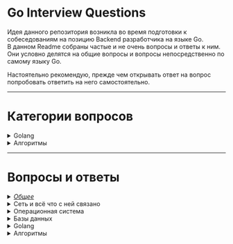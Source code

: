 # Go Interview Questions
Идея данного репозитория возникла во время подготовки к собеседованиям на позицию Backend разработчика на языке Go.  
В данном Readme собраны частые и не очень вопросы и ответы к ним. Они условно делятся на общие вопросы и вопросы непосредственно по самому языку Go.

Настоятельно рекомендую, прежде чем открывать ответ на вопрос попробовать ответить на него самостоятельно.

---

# Категории вопросов

<!-- Golang -->
<details>
  <summary>Golang</summary>  

- <details>
    <summary>Общая информация</summary>  

    - [Расскажи кратко о языке Go](#go-intro)
    - [Как реализовано хранилище памяти в Go?](#go-store)
    - [Какие типы данных есть в языке Go?](#go-types)
    - [Что такое пакеты в go?](#package)
    - [Что такое глобальная переменная?](#global)
    - [Что такое константы и можно ли их изменять?](#const)
    - [Зачем фигурные скобки с не объявленным оператором внутри функции?](#scope)
    - [В go есть оператор switch case, можно ли выполнить несколько условий в одном объявленном операторе?](#switch)
    - [Что такое iota?](#iota)
    - [Как вручную задать количество процессоров для приложения?](#process)
    - [Как принудительно переключить контекст?](#contekst)
    - [Что такое graceful shutdown?](#gracefull)
    - [Что обозначает * и &?](#pointers)
    - [Как происходит передача параметров в функцию?](#func-args)
    - [Есть ли особенности поведения при передаче map и slice в функцию?](#map-slice-args)
    - [Как функции делятся памятью?](#func-storage)
  </details>

- <details>
    <summary>Численные типы</summary>  

    - [Какие численные типы есть?](#ints)
    - [Какой результат получим если разделить int на 0 и float на 0?](#division)
  </details>

- <details>
    <summary>Строки</summary>  

    - [Что представляют собой строки в go?](#go-str)
    - [Как преобразовать строку в int и наоборот? Можно ли сделать int(string) и string(int) соответственно?](#str-int)
  </details>

- <details>
    <summary>Интерфейсы</summary>  

    - [Интерфейсы: Что такое интерфейс в Go? Зачем нужен на практике? Примеры задач где стоит ввести?](#interface)
    - [Что такое пустой интерфейс?](#nil-interface)
    - [Как устроен внутри nil интерфейс vs nil внутри интерфейса?](#nil-interface1)
    - [Как определить тип интерфейса?](#interface-type)
    - [В каком пакете лучше объявлять интерфейсы и почему?](#interface-package)
  </details>

- <details>
    <summary>Массивы и слайсы</summary>  

    - [Что такое слайс и чем он отличается от массива?](#slice)
    - [Какой размер массива выделяется под слайс при его расширении за рамки его емкости?](#arr-slice)
  </details>

- <details>
    <summary>Map</summary>  

    - [Как реализована map(карта) go?](#map)
    - [Почему нельзя брать ссылку на значение, хранящееся по ключу в map?](#map1)
    - [Что такое эвакуация, и в каком случае она будет происходить?](#map2)
    - [Какие есть особенности синтаксиса получения и записи значений в map??](#map3)
    - [Как происходит поиск по ключу в map?](#map4)
  </details>

- <details>
    <summary>Defer</summary>  

    - [Зачем используется ключевое слово defer в go?](#defer)
    - [Каков порядок возврата при использовании несколько функций с defer в рамках одной внешней функции?](#defer-order)
    - [Как передаются значения в функции, перед которыми указано ключевое слово defer?](#defer-value)
  </details>

- <details>
    <summary>Горутины</summary>  

    - [Что такое поток и горутина?](#goroutin)
    - [Сколько можно запустить потоков и горутин?](#goroutine-count)
    - [Каков минимальный и максимальный вес горутин?](#goroutin-wight)
    - [Что будет если размер горутины превысил допустимый максимум?](#goroutin-wight-max)
    - [Какие есть способы остановить все горутины в приложении?](#goroutin-cancel)
    - [Как наладить связь между горутинами?](#sync-goruotins)
  </details>

- <details>
    <summary>Примитивы синхронизации</summary>  

    - [Какие есть примитивы синхронизации? Расскажи немного про каждый](#primitivs)
    - [Что такое channel?](#channel)
    - [Что такое буферизированный и небуферизированный channel?](#buf-channel)
    - [Какие действия можно произвести с каналом?](#chanel-use)
    - [Что будет если писать/читать в nil channel?](#nil-channel)
    - [Что будет если писать/читать в/из закрытый channel?](#close-channel)
    - [Как закрыть channel? Что с ним происходит?](#close-channel1)
    - [Какие есть инструкции для чтения из channel?](#channel-ass)
  </details>

- <details>
    <summary>Switch/Select/Case</summary>  

    - [Как сделать select неблокирующим?](#select-block)
    - [Какой порядок исполнения операций case в select?](#select-block-case)
  </details>

- <details>
    <summary>Context</summary>  

    - [Что такое context в GO?](#go-context)
    - [Для чего применяется context?](#context-useful)
    - [Чем отличается context.Background от context.TODO?](#ctx-back)
    - [Как передавать значения и вычитывать их из context?](#ctx-val)
    - [Каковы отличия context.WithCancel, context.WithDeadline, context.WithTimeout?](#ctx-deadline)
    - [Как обрабатывать отмену context?](#ctx-cancelation)
  </details>

- <details>
    <summary>Garbage collector</summary>  

    - [Что такое сборщик мусора и по какому алгоритму он реализован в Go?](#garbage)
    - [Расскажите про алгоритм mark and sweep](#mark-sweep)
    - [Когда запускается сборщик мусора?](#gc-time)
    - [Сколько ресурсов потребляет сборщик мусора?](#gc-resource)
  </details>

</details>

<!-- Алгоритмы -->
<details>
  <summary>Алгоритмы</summary>  

1. [Как отсортировать файл на 100GB с 1GB ОЗУ?](#ozu)
</details>

---

# Вопросы и ответы

<!-- ОБЩЕЕ -->
<details>
    <summary><u><i>Общее</i></u></summary>

---

Вопрос: [ Что такое микросервисы? ]

<details>
  <summary>Ответ <- Click</summary>

    - Микросервисы — это подход к разработке программного обеспечения, при котором большое приложение разбивается на меньшие, автономные компоненты. 
    Каждый микросервис представляет собой отдельный модуль, который реализует определенный функционал и может работать независимо от других модулей. 
    Эти модули обычно взаимодействуют друг с другом через API или событийно-ориентированную архитектуру.

</details>

---

Вопрос: [ Какие преимущества у микросервисной архитектуры по сравнению с монолитом? А какие недостатки? ]

<details>
  <summary>Ответ <- Click</summary>

    - Преимущества:
        - Гибкость: Можно использовать разные технологии и языки программирования для разных микросервисов.
        - Масштабируемость: Легче масштабировать отдельные компоненты.
        - Распределение работы: Разные команды могут работать над разными сервисами параллельно.
        - Быстрый цикл разработки: Изменения в одном микросервисе могут быть развернуты независимо от других.
        
    - Недостатки:
        - Сложность: Взаимодействие между микросервисами может стать сложным и трудным для управления.
        - Проблемы с данными: Труднее обеспечить консистентность данных между сервисами.
        - Сложность тестирования: Тестирование может быть сложнее, особенно для сценариев, которые требуют взаимодействия между множеством сервисов.
</details>

---

Вопрос: [ Что использовать для трассировки сервисов? Для мониторинга? А для логирования? ]

<details>
  <summary>Ответ <- Click</summary>

    - Трассировка: Jaeger, Zipkin.
    - Мониторинг: Prometheus, Grafana, Zabbix.
    - Логирование: ELK Stack (Elasticsearch, Logstash, Kibana), Grafana Loki.
</details>

---

Вопрос: [ Как быть с консистентностью данных между несколькими микросервисами? ] <a name="micro2"></a>

<details>
  <summary>Ответ <- Click</summary>

    - Консистентность данных в микросервисной архитектуре — сложная задача. Один из подходов — использование распределенных транзакций, но это может привести к проблемам производительности и доступности. 
      Другой подход — "eventual consistency", где система стремится обеспечить консистентность данных в течение некоторого времени. 
      Для этого часто используют шины сообщений и системы очередей, такие как Kafka или RabbitMQ, чтобы синхронизировать данные между сервисами.
</details>

---

Вопрос: [ Что такое сине-зеленый деплой (Blue-Green Deployment)? ]

<details>
  <summary>Ответ <- Click</summary>

    - Сине-зеленый деплой — это метод развертывания приложений, при котором создается полностью независимое окружение (зеленое), идентичное текущему
    продуктивному(синему). После проверки новой версии приложения в зеленом окружении, трафик переключается на это окружение, сделав его новым продуктивным. 
    Этот метод позволяет мгновенно откатываться к предыдущей версии, если что-то пошло не так, так как синее окружение остается нетронутым.
    
    Преимущества:
      - Быстрый откат: Если в новой версии есть проблемы, можно быстро вернуться к старой версии.
      - Нулевое время простоя: Переключение трафика происходит мгновенно, что исключает простои.
</details>

---

Вопрос: [Что такое системы оркестрации контейнеров?]

<details>
  <summary>Ответ <- Click</summary>

    - Системы оркестрации контейнеров, такие как Kubernetes, Docker Swarm или Mesos, используются для автоматизации развертывания, масштабирования 
      и управления контейнеризованными приложениями.

    Для чего они нужны:
      - Автоматизация развертывания: Один раз описав как должен работать ваш сервис, вы можете автоматически развернуть его на любом числе машин.
      - Масштабирование: Вам не нужно вручную добавлять или удалять контейнеры. Оркестратор может делать это автоматически, в зависимости от нагрузки.
      - Балансировка нагрузки: Оркестраторы могут автоматически распределять входящий трафик между контейнерами одного сервиса.
      - Высокая доступность: Оркестраторы могут перезапускать упавшие контейнеры и перемещать их между хостами.
      - Обновление и откат: Оркестраторы могут обновлять приложения с минимальными простоями, а также откатывать их до предыдущих версий.

    Эти возможности делают системы оркестрации ключевым компонентом для современных облачных и микросервисных архитектур.
</details>

---

Вопрос: [ Что такое рефлексия? ]

<details>
  <summary>Ответ <- Click</summary>

    - Рефлексия в программировании — это механизм, который позволяет программам исследовать информацию о типах и структурах данных во время выполнения. 
      В Go рефлексия основана на двух ключевых типах: Type и Value, которые определены в пакете reflect.
      
    С помощью рефлексии можно:
      - Определять тип переменной во время выполнения.
      - Исследовать структуры и их поля, интерфейсы, значения массивов и множество других аспектов данных.
      - Создавать новые значения, изменять их и вызывать методы на них динамически.

    Зачем это нужно?
    Рефлексия часто используется в ситуациях, где типы данных неизвестны до времени выполнения. Например, она полезна при работе с библиотеками для маршалинга
    и анмаршалинга данных (например, JSON, XML), создании ORM, фреймворков для тестирования и многом другом.

    Осторожно!!!
    Несмотря на свою мощь, рефлексию следует использовать осторожно:
      - Производительность: Рефлексивные операции обычно медленнее, чем их нерефлексивные аналоги.
      - Читаемость кода: Рефлексия может сделать код сложнее для понимания и поддержки.
      - Типобезопасность: Рефлексия может привести к ошибкам во время выполнения из-за неправильного использования типов или несуществующих полей/методов.

    Таким образом, рефлексия — мощный, но "острый" инструмент, и его следует использовать разумно.
</details>

---

Вопрос: [Что такое асинхронность?] <a name="async"></a>

<details>
  <summary>Ответ <- Click</summary>

    - Вычисления в системе могут идти двумя способами:
        - синхронно - это когда код выполняется последовательно;
        - асинхронно - это когда операцию мы можем выполнять не дожидаясь результата на месте. Обычно подразумевается, что операция может быть выполнена кем-то на стороне.
</details>

---

Вопрос: [Что такое параллельность?]

<details>
  <summary>Ответ <- Click</summary>

    - Вычисления будут являться параллельным только в том случае, если они выполняются одновременно. 
      Как пример можно привести процесс ремонта в доме. У нас есть несколько мастеров-универсалов, 
      каждый из которых выполняет работы на своем объекте под ключ. При этом производительность мастеров не зависит друг от друга, 
      так как их работа не пересекается.
</details>

---

Вопрос: [Что такое конкурентность?]

<details>
  <summary>Ответ <- Click</summary>

    - Конкурентность обеспечивает выполнение нескольких задач посредством переключения контекста. 
      Конкурентные вычисления реализуются на одном ядре системы. Как пример приведем тот же процесс ремонта, но с другими вводными условиями. 
      Теперь мы имеем один объект, на который привлекаем специалистов разного профиля: по демонтажным работам, электрике, подготовке стен и полов, отделке. 
      При этом у нас часто возникают ситуации, когда хозяин уже в процессе подготовки стен, решает, что вот эта стена ему все же не нужна, и на сцену опять выходят демонтажники. 
      Такой процесс организации работ можно назвать конкурентным, так как наши мастера уступают место друг другу, одновременно клеить обои и ломать стены они не могут.
</details>

---

</details>

<!-- Сеть и всё что с ней связано -->
<details>
    <summary>Сеть и всё что с ней связано</summary>

---

Вопрос: [В чем отличие протоколов TCP и UDP?]

<details>
   <summary>Ответ <- Click</summary>

    - TCP (Transmission Control Protocol)
        - Ориентирован на установление надежного соединения.
        - Ошибки корректируются; потерянные или поврежденные пакеты пересылаются.
        - Поддерживает управление потоком и перегрузкой.
        - Нормально работает в условиях высокой задержки.

    - UDP (User Datagram Protocol)
        - Безусловный протокол, не устанавливает соединение.
        - Ошибки не корректируются; потерянные пакеты не восстанавливаются.
        - Не поддерживает управление потоком и перегрузкой.
        - Обычно быстрее, чем TCP.

    - Когда UDP предпочтительнее:
        - Потоковое медиа, онлайн-игры, VoIP — там, где задержка критична и потеря пакетов допустима.
</details>

---

Вопрос: [Какие еще протоколы существуют?]

<details>
  <summary>Ответ <- Click</summary>

    - Транспортный уровень (как TCP и UDP):
        - SCTP (Stream Control Transmission Protocol) — протокол, предназначенный для передачи данных с поддержкой множественных потоков и устойчивый к ошибкам.
        - CCP (Datagram Congestion Control Protocol) — протокол, предназначенный для передачи потоковых медиа.

    - Сетевой уровень:
        - IP (Internet Protocol) — протокол маршрутизации.
        - ICMP (Internet Control Message Protocol) — протокол управляющих сообщений.
        - OSPF (Open Shortest Path First) — протокол динамической маршрутизации.

    - Канальный уровень:
        - Ethernet — наиболее распространенный протокол канального уровня.
        - Wi-Fi — набор стандартов для беспроводных локальных сетей.

    - Прикладной уровень:
        - HTTP/HTTPS (HyperText Transfer Protocol/Secure) — протокол передачи гипертекста.
        - FTP (File Transfer Protocol) — протокол передачи файлов.
        - SMTP (Simple Mail Transfer Protocol) — протокол для передачи электронной почты.
        - DNS (Domain Name System) — система преобразования доменных имен в IP-адреса.
        - MQTT (Message Queuing Telemetry Transport) — протокол мессенджинга для IoT устройств.
        - Это далеко не исчерпывающий список, и существует множество других протоколов для различных специфических задач и сценариев использования.

</details>

---

</details>

<!-- Операционная система -->
<details>
    <summary>Операционная система</summary>

---

Вопрос: [Можно ли убить поток внутри определенного процесса командой kill?]

<details>
  <summary>Ответ <- Click</summary>

    - Обычно команда kill убивает процессы, а не отдельные потоки. В Linux потоки являются частью процесса и не могут быть убиты независимо от него командой kill.
</details>

---

</details>

<!-- Базы данных -->
<details>
    <summary>Базы данных</summary>

---

Вопрос: [Какая разница между реляционными vs не реляционными СУБД?]

<details>
  <summary>Ответ <- Click</summary>

    - SQL:
        Плюсы:
          - Строгая схема: Помогает в поддержании целостности данных.
          - ACID-свойства: Поддержка транзакций с гарантированной Атомарностью, Согласованностью, Изолированностью и Долговечностью.
          - SQL: Богатый язык запросов, хорошо подходящий для сложных запросов.
          - Широкая поддержка: Огромное сообщество, много документации и инструментов.
          - Зрелость: Проверенные временем, надежные решения.
        Минусы:
          - Горизонтальное масштабирование: Обычно сложнее масштабировать горизонтально по сравнению с NoSQL.
          - Сложность: SQL и реляционные схемы могут быть сложными для новичков.
          - Стоимость: Коммерческие решения могут быть дорогими.

    - NoSQL:
        Плюсы:
          - Масштабируемость: Обычно проще масштабировать горизонтально.
          - Гибкость схемы: Можно легко добавлять поля в данные.
          - Высокая производительность: Оптимизированы для больших данных и реального времени.
          - Разнообразие моделей данных: ключ-значение, документ-ориентированные, колоночные и графовые базы данных.
        Минусы:
          - Недостаток стандартизации: Множество разных систем с разными API.
          - Сложность: Распределенные системы приносят собой сложности в управлении и обслуживании.
          - Недостаточная поддержка транзакций: Не все NoSQL-системы поддерживают ACID-транзакции.
        
    - Когда выбрать NoSQL?
        - При необходимости горизонтального масштабирования.
        - Когда схема данных непостоянна или развивается со временем.
        - Для больших данных и обработки в реальном времени.

    - Какие NoSQL решения знаешь?
        - MongoDB, Cassandra, Redis, и Couchbase.
        
    - Трудности при работе с NoSQL:
        - Сложность управления распределенной системой.
        - Отсутствие стандартизированного языка запросов, как SQL.
        - Вопросы консистентности данных, особенно в распределенных системах.
</details>

---

</details>

<!-- Golang -->
<details>
    <summary>Golang</summary>

</details>

<!-- Алгоритмы -->
<details>
    <summary>Алгоритмы</summary>

---

Вопрос: [ Как отсортировать файл на 100GB с 1GB ОЗУ? ]

<details>
  <summary>Ответ <- Click</summary>

    - Используйте внешнюю сортировку:
    - Разделите большой файл на меньшие части размером < 1GB.
    - Отсортируйте каждую часть в памяти и сохраните на диск.
    - Объедините отсортированные части, считывая и сравнивая первые элементы каждого файла. 
</details>

---

</details>
